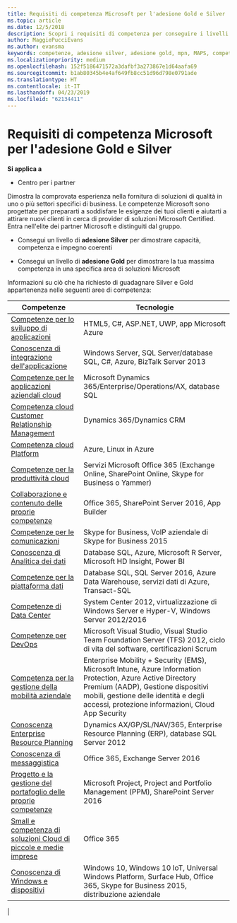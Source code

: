 ```yaml
---
title: Requisiti di competenza Microsoft per l'adesione Gold e Silver | Centro per i partner
ms.topic: article
ms.date: 12/5/2018
description: Scopri i requisiti di competenza per conseguire i livelli di adesione Gold e Silver.
author: MaggiePucciEvans
ms.author: evansma
keywords: competenze, adesione silver, adesione gold, mpn, MAPS, competenza, Microsoft Partner Network, adesione alla rete
ms.localizationpriority: medium
ms.openlocfilehash: 152f5186471572a3dafbf3a273867e1d64aafa69
ms.sourcegitcommit: b1ab80345b4e4af649fb8cc51d96d798e0791ade
ms.translationtype: HT
ms.contentlocale: it-IT
ms.lasthandoff: 04/23/2019
ms.locfileid: "62134411"
---
```

# <a name="microsoft-competency-requirements-for-gold-and-silver-membership"></a>Requisiti di competenza Microsoft per l'adesione Gold e Silver

**Si applica a**

- Centro per i partner

Dimostra la comprovata esperienza nella fornitura di soluzioni di qualità in uno o più settori specifici di business. Le competenze Microsoft sono progettate per prepararti a soddisfare le esigenze dei tuoi clienti e aiutarti a attirare nuovi clienti in cerca di provider di soluzioni Microsoft Certified. Entra nell'elite dei partner Microsoft e distinguiti dal gruppo.

- Consegui un livello di **adesione Silver** per dimostrare capacità, competenza e impegno coerenti

- Consegui un livello di **adesione Gold** per dimostrare la tua massima competenza in una specifica area di soluzioni Microsoft

Informazioni su ciò che ha richiesto di guadagnare Silver e Gold appartenenza nelle seguenti aree di competenza:

<!-- Removed the ISV competency row as per Sarah Hodge on 12/5/18 

[ISV competency](https://partner.microsoft.com/en-us/membership/isv-competency)| Azure, SQL Server 2016,  Dynamics 365, Office 365, Windows Server 2019, System Center 2016|

-->

| Competenze  | Tecnologie |
|   ------------------   |   -------   |
| [Competenze per lo sviluppo di applicazioni](https://partner.microsoft.com/membership/application-development-competency) | HTML5, C#, ASP.NET, UWP, app Microsoft Azure |
| [Conoscenza di integrazione dell'applicazione](https://partner.microsoft.com/membership/application-integration-competency) | Windows Server, SQL Server/database SQL, C#, Azure, BizTalk Server 2013|
| [Competenze per le applicazioni aziendali cloud](https://partner.microsoft.com/membership/cloud-business-applications-competency)| Microsoft Dynamics 365/Enterprise/Operations/AX, database SQL |
| [Competenza cloud Customer Relationship Management](https://partner.microsoft.com/membership/cloud-customer-relationship-management-competency)| Dynamics 365/Dynamics CRM |
| [Competenza cloud Platform](https://partner.microsoft.com/membership/cloud-platform-competency)| Azure, Linux in Azure |
| [Competenze per la produttività cloud](https://partner.microsoft.com/membership/cloud-productivity-competency)| Servizi Microsoft Office 365 (Exchange Online, SharePoint Online, Skype for Business o Yammer)|
| [Collaborazione e contenuto delle proprie competenze](https://partner.microsoft.com/membership/collaboration-and-content-competency)| Office 365, SharePoint Server 2016, App Builder |
| [Competenze per le comunicazioni](https://partner.microsoft.com/membership/communications-competency)| Skype for Business, VoIP aziendale di Skype for Business 2015 |
| [Conoscenza di Analitica dei dati](https://partner.microsoft.com/membership/data-analytics-competency)| Database SQL, Azure, Microsoft R Server, Microsoft HD Insight, Power BI |
| [Competenze per la piattaforma dati](https://partner.microsoft.com/membership/data-platform-competency)| Database SQL, SQL Server 2016, Azure Data Warehouse, servizi dati di Azure, Transact-SQL |
| [Competenze di Data Center](https://partner.microsoft.com/membership/datacenter-competency)| System Center 2012, virtualizzazione di Windows Server e Hyper-V, Windows Server 2012/2016 |
| [Competenze per DevOps](https://partner.microsoft.com/membership/devops-competency)| Microsoft Visual Studio, Visual Studio Team Foundation Server (TFS) 2012, ciclo di vita del software, certificazioni Scrum |
| [Competenza per la gestione della mobilità aziendale](https://partner.microsoft.com/membership/enterprise-mobility-management-competency)| Enterprise Mobility + Security (EMS), Microsoft Intune, Azure Information Protection, Azure Active Directory Premium (AADP), Gestione dispositivi mobili, gestione delle identità e degli accessi, protezione informazioni, Cloud App Security |
| [Conoscenza Enterprise Resource Planning](https://partner.microsoft.com/membership/enterprise-resource-planning-competency)| Dynamics AX/GP/SL/NAV/365, Enterprise Resource Planning (ERP), database SQL Server 2012  |
| [Conoscenza di messaggistica](https://partner.microsoft.com/membership/messaging-competency)| Office 365, Exchange Server 2016 |
| [Progetto e la gestione del portafoglio delle proprie competenze](https://partner.microsoft.com/membership/project-portfolio-management-competency)| Microsoft Project, Project and Portfolio Management (PPM), SharePoint Server 2016|
| [Small e competenza di soluzioni Cloud di piccole e medie imprese](https://partner.microsoft.com/membership/small-midmarket-cloud-solutions-competency)| Office 365 |
| [Conoscenza di Windows e dispositivi](https://partner.microsoft.com/membership/windows-and-devices-competency)| Windows 10, Windows 10 IoT, Universal Windows Platform, Surface Hub, Office 365, Skype for Business 2015, distribuzione aziendale |
|